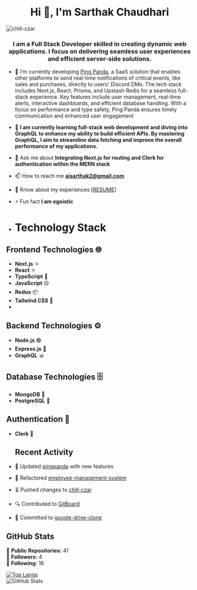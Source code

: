 <h1 align="center">Hi 👋, I'm Sarthak Chaudhari</h1>

<p align="left"> <img src="https://komarev.com/ghpvc/?username=chill-czar&label=Profile%20views&color=0e75b6&style=flat" alt="chill-czar" /> </p>
<h3 align="center">I am a Full Stack Developer skilled in creating dynamic web applications. I focus on delivering seamless user experiences and efficient server-side solutions.
</h3>

- 🔭 I’m currently  developing [Ping Panda](https://github.com/chill-czar/pingpanda), a SaaS solution that enables other platforms to send real-time notifications of critical events, like sales and purchases, directly to users' Discord DMs. The tech stack includes Next.js, React, Prisma, and Upstash Redis for a seamless full-stack experience. Key features include user management, real-time alerts, interactive dashboards, and efficient database handling. With a focus on performance and type safety, Ping Panda ensures timely communication and enhanced user engagement

- 🌱  **I am currently learning full-stack web development and diving into GraphQL to enhance my ability to build efficient APIs. By mastering GraphQL, I aim to streamline data fetching and improve the overall performance of my applications.**

- 💬 Ask me about **Integrating Next.js for routing and Clerk for authentication within the MERN stack**

- 📫 How to reach me **aisarthak2@gmail.com**

- 📄 Know about my experiences [[RESUME](https://docs.google.com/document/d/1b13eRe799Kx1FjV_m4-RIS_v8ub9XXutojPEx_zHFHg/edit?usp=sharing)]

- ⚡ Fun fact **I am egoistic**
- # Technology Stack
  
## Frontend Technologies 🌐
- **Next.js** ⚛️
- **React** ⚛️
- **TypeScript** 🔷
- **JavaScript** 🟡
- **Redux** 📦
- **Tailwind CSS** 🌊
- 

## Backend Technologies ⚙️
- **Node.js** 🟢
- **Express.js** 🚀
- **GraphQL** 📊

## Database Technologies 🗄️
- **MongoDB** 🍃
- **PostgreSQL** 🐘

## Authentication 🔐
- **Clerk** 👤

  ## Recent Activity

- 📝 Updated [pingpanda](https://github.com/chill-czar/pingpanda) with new features
- 🔄 Refactored [employee-management-system](https://github.com/chill-czar/employee-management-system)
- ⏳ Pushed changes to [chill-czar](https://github.com/chill-czar/chill-czar)
- 🔍 Contributed to [GitBoard](https://github.com/chill-czar/GitBoard)
- 📃 Committed to [google-drive-clone](https://github.com/chill-czar/google-drive-clone)

## GitHub Stats
🔹 **Public Repositories:** 41  
🔹 **Followers:** 4  
🔹 **Following:** 16  

[![Top Langs](https://github-readme-stats.vercel.app/api/top-langs/?username=chill-czar&layout=compact&theme=dark)](https://github.com/anuraghazra/github-readme-stats)          
![GitHub Stats](https://github-readme-stats.vercel.app/api?username=chill-czar&show_icons=true&theme=radical) 
